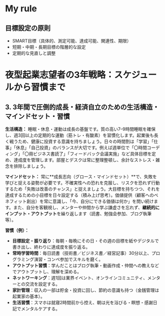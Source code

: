 # My rule

## 目標設定の原則
- SMART目標（具体的、測定可能、達成可能、関連性、期限）
- 短期・中期・長期目標の階層的な設定
- 定期的な見直しと調整

# 夜型起業志望者の3年戦略：スケジュールから習慣まで

## 3. 3年間で圧倒的成長・経済自立のための生活構造・マインドセット・習慣

**生活構造：** 睡眠・休息・運動は成長の基盤です。質の高い7–9時間睡眠を確保し、週3回以上の定期的な運動（筋トレ・有酸素）を習慣化します。起業後も長く戦うため、健康に投資する意識を持ちましょう。日々の時間割は「学習」「仕事」「休息」「自己投資」のバランスが大切です。例えば週単位で「〇時間コーディング」「〇冊ビジネス書読了」「フィードバック会議実施」など具体目標を定め、達成度を管理します。部屋とデスクは常に整理整頓し、余計なストレス・雑念を排除しましょう。

**マインドセット：** 常に**成長志向（グロース・マインドセット）**で、失敗を学びと捉える姿勢が必要です。不確実性への恐れを克服し、リスクを恐れず行動するため「失敗は改善のチャンス」と捉えましょう。大目標を持ちつつ、それを達成するための小目標を日々設定する（積み上げ思考）。価値提供（顧客へのベネフィット創出）を常に意識し、「今、自分にできる価値は何か」を問い続けます。また、自分を客観視し、メンターや仲間から学ぶ謙虚さを忘れず、**継続的にインプット・アウトプット**を繰り返します（読書、勉強会参加、ブログ執筆等）。

**習慣（例）：**

- **目標設定・振り返り**：毎朝・毎晩にその日・その週の目標を紙やデジタルで書き出し、終わりに達成度を振り返る。
- **常時学習時間**：毎日読書（技術書／ビジネス書／経営記事）30分以上、プログラミング演習・コンペ参加でスキルを磨く。
- **アウトプット習慣**：学んだことはブログ執筆・動画作成・仲間への教えなどでアウトプットし、理解を深める。
- **ネットワーキング**：週1回は業界イベント、オンラインコミュニティ、メンターとの交流を設定する。
- **家計管理**：収入の一部は貯金・投資に回し、節約の意識も持つ（金銭管理は起業家の基本）。
- **生活習慣**：スマホは就寝2時間前から控え、朝は光を浴びる・瞑想・感謝日記でメンタルケアする。